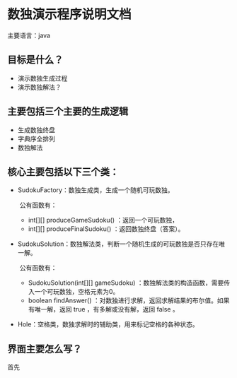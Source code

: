 # 数独演示程序说明文档



主要语言：java

## 目标是什么？

- 演示数独生成过程
- 演示数独解法？

## 主要包括三个主要的生成逻辑

- 生成数独终盘
- 字典序全排列
- 数独解法



## 核心主要包括以下三个类：

- SudokuFactory：数独生成类，生成一个随机可玩数独。

  ​	公有函数有：

  - int\[\]\[\] produceGameSudoku() ：返回一个可玩数独，
  - int\[\]\[\] produceFinalSudoku() ：返回数独终盘（答案）。

- SudokuSolution：数独解法类，判断一个随机生成的可玩数独是否只存在唯 一解。

  ​	公有函数有：

   - SudokuSolution(int\[\]\[\] gameSudoku) ：数独解法类的构造函数，需要传入一个可玩数独，空格元素为0。
   - boolean findAnswer() ：对数独进行求解，返回求解结果的布尔值。如果有唯一解，返回 true ，有多解或没有解，返回 false 。

- Hole：空格类，数独求解时的辅助类，用来标记空格的各种状态。




## 界面主要怎么写？

首先